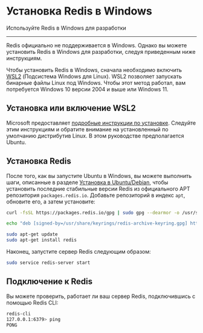# Установка Redis в Windows

Используйте Redis в Windows для разработки

---

Redis официально не поддерживается в Windows. Однако вы можете установить Redis в Windows для разработки, следуя приведенным ниже инструкциям.

Чтобы установить Redis в Windows, сначала необходимо включить [WSL2](https://docs.microsoft.com/en-us/windows/wsl/install) (Подсистема Windows для Linux). WSL2 позволяет запускать бинарные файлы Linux под Windows. Чтобы этот метод работал, вам потребуется Windows 10 версии 2004 и выше или Windows 11.

## Установка или включение WSL2

Microsoft предоставляет [подробные инструкции по установке](https://docs.microsoft.com/en-us/windows/wsl/install). Следуйте этим инструкциям и обратите внимание на установленный по умолчанию дистрибутив Linux. В этом руководстве предполагается Ubuntu.

## Установка Redis

После того, как вы запустите Ubuntu в Windows, вы можете выполнить шаги, описанные в разделе [Установка в Ubuntu/Debian](install-redis-on-linux.md#ubuntudebian), чтобы установить последние стабильные версии Redis из официального APT репозитория `packages.redis.io`.
Добавьте репозиторий в индекс <code>apt</code>, обновите его, а затем установите:

``` bash
curl -fsSL https://packages.redis.io/gpg | sudo gpg --dearmor -o /usr/share/keyrings/redis-archive-keyring.gpg

echo "deb [signed-by=/usr/share/keyrings/redis-archive-keyring.gpg] https://packages.redis.io/deb $(lsb_release -cs) main" | sudo tee /etc/apt/sources.list.d/redis.list

sudo apt-get update
sudo apt-get install redis
```

Наконец, запустите сервер Redis следующим образом:

``` bash
sudo service redis-server start
```

## Подключение к Redis

Вы можете проверить, работает ли ваш сервер Redis, подключившись с помощью Redis CLI:

``` bash
redis-cli 
127.0.0.1:6379> ping
PONG
```
